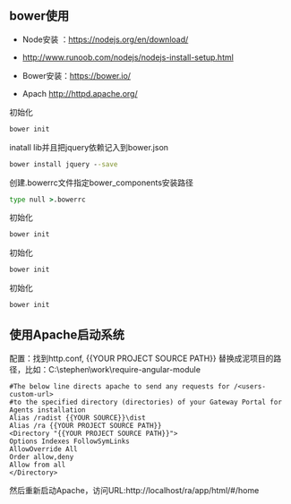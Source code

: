 ## bower使用

* Node安装 ：https://nodejs.org/en/download/

 
* http://www.runoob.com/nodejs/nodejs-install-setup.html
* Bower安装：https://bower.io/
* Apach http://httpd.apache.org/

初始化
```cmd
bower init
```

inatall lib并且把jquery依赖记入到bower.json
```cmd
bower install jquery --save
```

创建.bowerrc文件指定bower_components安装路径
```cmd
type null >.bowerrc
```

初始化
```cmd
bower init
```

初始化
```cmd
bower init
```

初始化
```cmd
bower init
```


##  使用Apache启动系统

配置：找到http.conf, {{YOUR PROJECT SOURCE PATH}} 替换成泥项目的路径，比如：C:\stephen\work\require-angular-module

```
#The below line directs apache to send any requests for /<users-custom-url>
#to the specified directory (directories) of your Gateway Portal for Agents installation
Alias /radist {{YOUR SOURCE}}\dist
Alias /ra {{YOUR PROJECT SOURCE PATH}}
<Directory "{{YOUR PROJECT SOURCE PATH}}">
Options Indexes FollowSymLinks
AllowOverride All
Order allow,deny
Allow from all
</Directory>
```

然后重新启动Apache，访问URL:http://localhost/ra/app/html/#/home